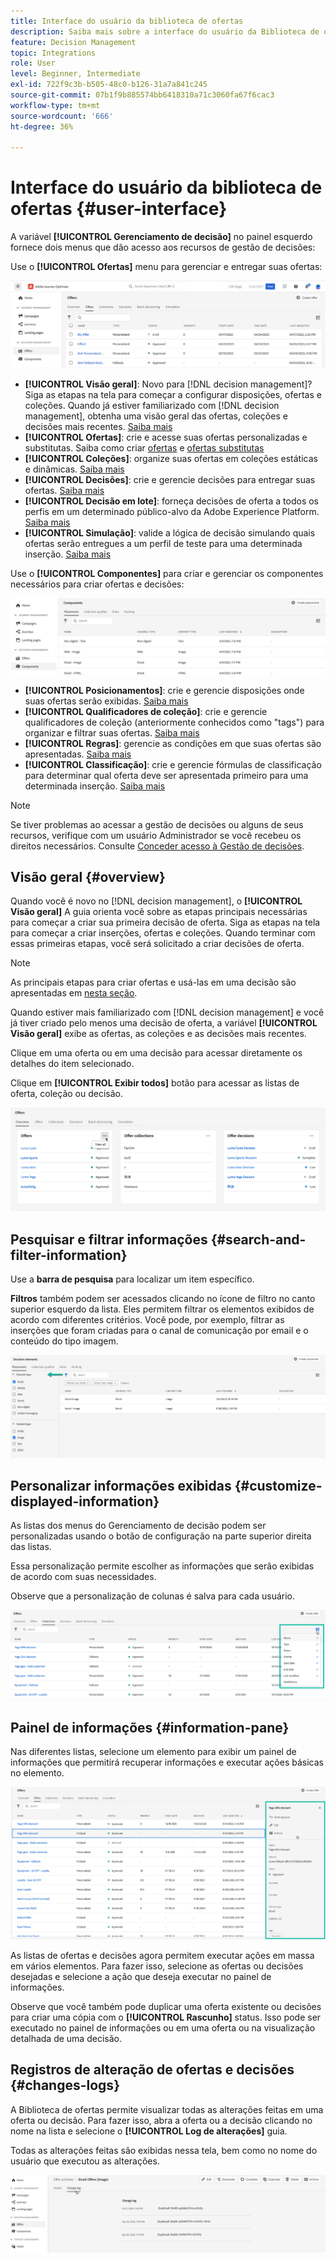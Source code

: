 ```yaml
---
title: Interface do usuário da biblioteca de ofertas
description: Saiba mais sobre a interface do usuário da Biblioteca de ofertas
feature: Decision Management
topic: Integrations
role: User
level: Beginner, Intermediate
exl-id: 722f9c3b-b505-48c0-b126-31a7a841c245
source-git-commit: 07b1f9b885574bb6418310a71c3060fa67f6cac3
workflow-type: tm+mt
source-wordcount: '666'
ht-degree: 36%

---
```


# Interface do usuário da biblioteca de ofertas {#user-interface}

A variável **[!UICONTROL Gerenciamento de decisão]** no painel esquerdo fornece dois menus que dão acesso aos recursos de gestão de decisões:

Use o **[!UICONTROL Ofertas]** menu para gerenciar e entregar suas ofertas:


![](../assets/offers_menu.png)

* **[!UICONTROL Visão geral]**: Novo para [!DNL decision management]? Siga as etapas na tela para começar a configurar disposições, ofertas e coleções. Quando já estiver familiarizado com [!DNL decision management], obtenha uma visão geral das ofertas, coleções e decisões mais recentes. [Saiba mais](#overview)
* **[!UICONTROL Ofertas]**: crie e acesse suas ofertas personalizadas e substitutas. Saiba como criar [ofertas](../offer-library/creating-personalized-offers.md) e [ofertas substitutas](../offer-library/creating-fallback-offers.md)
* **[!UICONTROL Coleções]**: organize suas ofertas em coleções estáticas e dinâmicas. [Saiba mais](../offer-library/creating-collections.md)
* **[!UICONTROL Decisões]**: crie e gerencie decisões para entregar suas ofertas. [Saiba mais](../offer-activities/create-offer-activities.md)
* **[!UICONTROL Decisão em lote]**: forneça decisões de oferta a todos os perfis em um determinado público-alvo da Adobe Experience Platform. [Saiba mais](../batch-delivery.md)
* **[!UICONTROL Simulação]**: valide a lógica de decisão simulando quais ofertas serão entregues a um perfil de teste para uma determinada inserção. [Saiba mais](../offer-activities/simulation.md)

Use o **[!UICONTROL Componentes]** para criar e gerenciar os componentes necessários para criar ofertas e decisões:

![](../assets/offer_activities.png)

* **[!UICONTROL Posicionamentos]**: crie e gerencie disposições onde suas ofertas serão exibidas. [Saiba mais](../offer-library/creating-placements.md)
* **[!UICONTROL Qualificadores de coleção]**: crie e gerencie qualificadores de coleção (anteriormente conhecidos como &quot;tags&quot;) para organizar e filtrar suas ofertas. [Saiba mais](../offer-library/creating-tags.md)
* **[!UICONTROL Regras]**: gerencie as condições em que suas ofertas são apresentadas. [Saiba mais](../offer-library/creating-decision-rules.md)
* **[!UICONTROL Classificação]**: crie e gerencie fórmulas de classificação para determinar qual oferta deve ser apresentada primeiro para uma determinada inserção. [Saiba mais](../ranking/create-ranking-formulas.md)

>[!NOTE]
>
>Se tiver problemas ao acessar a gestão de decisões ou alguns de seus recursos, verifique com um usuário Administrador se você recebeu os direitos necessários. Consulte [Conceder acesso à Gestão de decisões](starting-offer-decisioning.md#granting-acess-to-decision-management).

## Visão geral {#overview}

Quando você é novo no [!DNL decision management], o **[!UICONTROL Visão geral]** A guia orienta você sobre as etapas principais necessárias para começar a criar sua primeira decisão de oferta. Siga as etapas na tela para começar a criar inserções, ofertas e coleções. Quando terminar com essas primeiras etapas, você será solicitado a criar decisões de oferta.

>[!NOTE]
>
>As principais etapas para criar ofertas e usá-las em uma decisão são apresentadas em [nesta seção](../offer-library/key-steps.md).

Quando estiver mais familiarizado com [!DNL decision management] e você já tiver criado pelo menos uma decisão de oferta, a variável **[!UICONTROL Visão geral]** exibe as ofertas, as coleções e as decisões mais recentes.

Clique em uma oferta ou em uma decisão para acessar diretamente os detalhes do item selecionado.

Clique em **[!UICONTROL Exibir todos]** botão para acessar as listas de oferta, coleção ou decisão.

![](../assets/overview_view-all.png)

## Pesquisar e filtrar informações {#search-and-filter-information}

Use a **barra de pesquisa** para localizar um item específico.

**Filtros** também podem ser acessados clicando no ícone de filtro no canto superior esquerdo da lista. Eles permitem filtrar os elementos exibidos de acordo com diferentes critérios. Você pode, por exemplo, filtrar as inserções que foram criadas para o canal de comunicação por email e o conteúdo do tipo imagem.

![](../assets/filters.png)

## Personalizar informações exibidas {#customize-displayed-information}

As listas dos menus do Gerenciamento de decisão podem ser personalizadas usando o botão de configuração na parte superior direita das listas.

Essa personalização permite escolher as informações que serão exibidas de acordo com suas necessidades.

Observe que a personalização de colunas é salva para cada usuário.

![](../assets/columns.png)

## Painel de informações {#information-pane}

Nas diferentes listas, selecione um elemento para exibir um painel de informações que permitirá recuperar informações e executar ações básicas no elemento.

![](../assets/information-pane.png)

As listas de ofertas e decisões agora permitem executar ações em massa em vários elementos. Para fazer isso, selecione as ofertas ou decisões desejadas e selecione a ação que deseja executar no painel de informações.

Observe que você também pode duplicar uma oferta existente ou decisões para criar uma cópia com o **[!UICONTROL Rascunho]** status. Isso pode ser executado no painel de informações ou em uma oferta ou na visualização detalhada de uma decisão.

## Registros de alteração de ofertas e decisões {#changes-logs}

A Biblioteca de ofertas permite visualizar todas as alterações feitas em uma oferta ou decisão. Para fazer isso, abra a oferta ou a decisão clicando no nome na lista e selecione o **[!UICONTROL Log de alterações]** guia.

Todas as alterações feitas são exibidas nessa tela, bem como no nome do usuário que executou as alterações.

![](../assets/change-logs.png)
